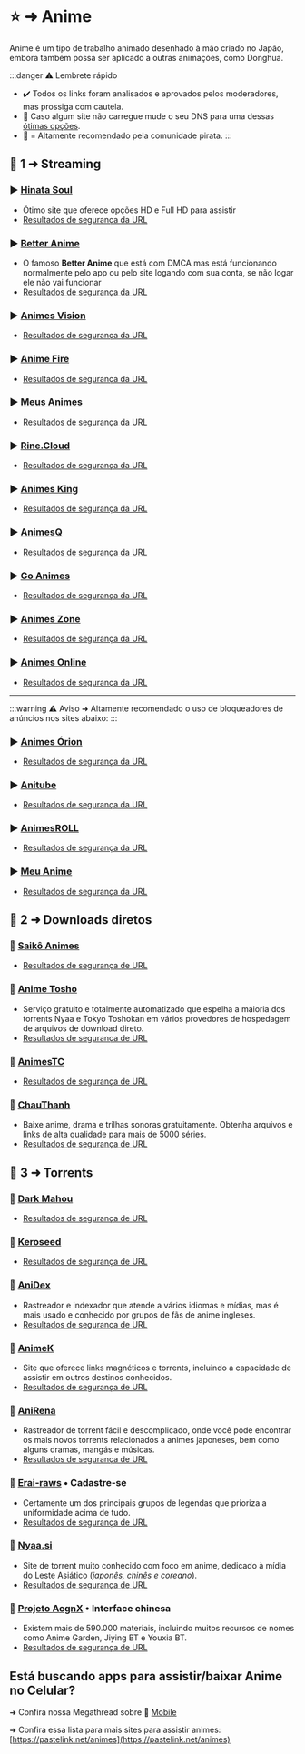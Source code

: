 # ⭐ ➜ Anime

Anime é um tipo de trabalho animado desenhado à mão criado no Japão, embora também possa ser aplicado a outras animações, como Donghua.

:::danger ⚠️ Lembrete rápido

- ✔️ Todos os links foram analisados ​​e aprovados pelos moderadores, mas prossiga com cautela.
- 🚨 Caso algum site não carregue mude o seu DNS para uma dessas [ótimas opções](https://www.privacyguides.org/en/dns/).
- 🐐 = Altamente recomendado pela comunidade pirata.
  :::

## 📑 1 ➜ Streaming

### ▶️ [Hinata Soul](https://www.hinatasoul.com/)

- Ótimo site que oferece opções HD e Full HD para assistir
- [Resultados de segurança da URL](https://www.urlvoid.com/scan/hinatasoul.com/)

### ▶️ [Better Anime](https://betteranime.net/)

- O famoso **Better Anime** que está com DMCA mas está funcionando normalmente pelo app ou pelo site logando com sua conta, se não logar ele não vai funcionar
- [Resultados de segurança da URL](https://www.urlvoid.com/scan/betteranime.net/)

### ▶️ [Animes Vision](https://animes.vision/)

- [Resultados de segurança da URL](https://www.urlvoid.com/scan/animes.vision/)

### ▶️ [Anime Fire](https://animefire.plus/)
- [Resultados de segurança da URL](https://www.urlvoid.com/scan/animefire.plus/)

### ▶️ [Meus Animes](https://meusanimesbr.com/)

- [Resultados de segurança da URL](https://www.urlvoid.com/scan/meusanimesbr.com/)

### ▶️ [Rine.Cloud](https://rine.cloud/)

- [Resultados de segurança da URL](https://www.urlvoid.com/scan/rine.cloud/)

### ▶️ [Animes King](https://www.animesking.com/)

- [Resultados de segurança da URL](https://www.urlvoid.com/scan/animesking.com/)

### ▶️ [AnimesQ](https://animeq.blog/)

- [Resultados de segurança da URL](https://www.urlvoid.com/scan/animeq.blog/)

### ▶️ [Go Animes](https://goanimes.net/)

- [Resultados de segurança da URL](https://www.urlvoid.com/scan/goanimes.net/)

### ▶️ [Animes Zone](https://animeszone.net/)

- [Resultados de segurança da URL](https://www.urlvoid.com/scan/animeszone.net/)

### ▶️ [Animes Online](https://www.animesonline.in/)

- [Resultados de segurança da URL](https://www.urlvoid.com/scan/animesonline.in/)

---

:::warning ⚠️ Aviso
➜ Altamente recomendado o uso de bloqueadores de anúncios nos sites abaixo:
:::

### ▶️ [Animes Órion](https://animesorion.com/)

- [Resultados de segurança da URL](https://www.urlvoid.com/scan/animesorion.com/)

### ▶️ [Anitube](https://www.anitube.vip/)

- [Resultados de segurança da URL](https://www.urlvoid.com/scan/anitube.vip/)

### ▶️ [AnimesROLL](https://www.anroll.net/home)

- [Resultados de segurança da URL](https://www.urlvoid.com/scan/anroll.net/)

### ▶️ [Meu Anime](https://meuanime.io/)

- [Resultados de segurança da URL](https://www.urlvoid.com/scan/meuanime.io/)

## 📑 2 ➜ Downloads diretos

### 🐐 [Saikô Animes](https://saikoanimes.net/)

- [Resultados de segurança de URL](https://www.urlvoid.com/scan/saikoanimes.net/)

### 🔗 [Anime Tosho](https://animetosho.org/)

- Serviço gratuito e totalmente automatizado que espelha a maioria dos torrents Nyaa e Tokyo Toshokan em vários provedores de hospedagem de arquivos de download direto.
- [Resultados de segurança de URL](https://www.urlvoid.com/scan/animetosho.org/)

### 🔗 [AnimesTC](https://www.animestc.net/)

- [Resultados de segurança de URL](https://www.urlvoid.com/scan/animestc.net/)

### 🔗 [ChauThanh](https://chauthanh.info/)

- Baixe anime, drama e trilhas sonoras gratuitamente. Obtenha arquivos e links de alta qualidade para mais de 5000 séries.
- [Resultados de segurança de URL](https://www.urlvoid.com/scan/chauthanh.info/)

## 📑 3 ➜ Torrents

### 🧲 [Dark Mahou](https://darkmahou.org/)

- [Resultados de segurança de URL](https://www.urlvoid.com/scan/darkmahou.org/)

### 🧲 [Keroseed](https://www.keroseed.com/)

- [Resultados de segurança de URL](https://www.urlvoid.com/scan/keroseed.com/)

### 🧲 [AniDex](https://anidex.info/)

- Rastreador e indexador que atende a vários idiomas e mídias, mas é mais usado e conhecido por grupos de fãs de anime ingleses.
- [Resultados de segurança de URL](https://www.urlvoid.com/scan/anidex.info/)

### 🧲 [AnimeK](https://animek.fun/)

- Site que oferece links magnéticos e torrents, incluindo a capacidade de assistir em outros destinos conhecidos.
- [Resultados de segurança de URL](https://www.urlvoid.com/scan/animek.fun/)

### 🧲 [AniRena](https://www.anirena.com/)

- Rastreador de torrent fácil e descomplicado, onde você pode encontrar os mais novos torrents relacionados a animes japoneses, bem como alguns dramas, mangás e músicas.
- [Resultados de segurança de URL](https://www.urlvoid.com/scan/anirena.com/)

### 🧲 [Erai-raws](https://www.erai-raws.info/) • Cadastre-se

- Certamente um dos principais grupos de legendas que prioriza a uniformidade acima de tudo.
- [Resultados de segurança de URL](https://www.urlvoid.com/scan/erai-raws.info/)

### 🐐 [Nyaa.si](https://nyaa.si/)

- Site de torrent muito conhecido com foco em anime, dedicado à mídia do Leste Asiático (_japonês, chinês e coreano_).
- [Resultados de segurança de URL](https://www.urlvoid.com/scan/nyaa.si/)

### 🧲 [Projeto AcgnX](https://share.acgnx.se/) • Interface chinesa

- Existem mais de 590.000 materiais, incluindo muitos recursos de nomes como Anime Garden, Jiying BT e Youxia BT.
- [Resultados de segurança de URL](https://www.urlvoid.com/scan/share.acgnx.se/)

## Está buscando apps para assistir/baixar **Anime** no Celular?

➜ Confira nossa Megathread sobre 📱 [Mobile](mobile#anime)

➜ Confira essa lista para mais sites para assistir animes: [https://pastelink.net/animes](https://pastelink.net/animes)
